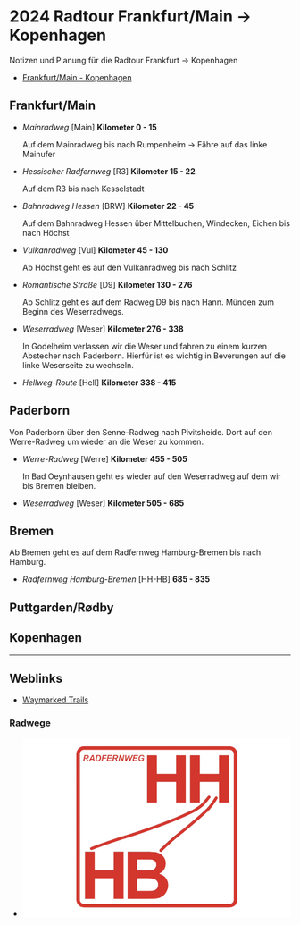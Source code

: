[modeline]: # ( vim: set fenc=utf-8 filetype=markdown ts=3 sts=3 sw=3 expandtab: )
# 2024 Radtour Frankfurt/Main -> Kopenhagen

Notizen und Planung für die Radtour Frankfurt -> Kopenhagen

- [Frankfurt/Main - Kopenhagen](https://bkrtr.de/2cOzM)

## Frankfurt/Main

- *Mainradweg* [Main] __Kilometer 0 - 15__

   Auf dem Mainradweg bis nach Rumpenheim -> Fähre auf das linke Mainufer

- *Hessischer Radfernweg* [R3] __Kilometer 15 - 22__
   
   Auf dem R3 bis nach Kesselstadt

- *Bahnradweg Hessen* [BRW] __Kilometer 22 - 45__
   
   Auf dem Bahnradweg Hessen über Mittelbuchen, Windecken, Eichen bis nach Höchst

- *Vulkanradweg* [Vul] __Kilometer 45 - 130__
   
   Ab Höchst geht es auf den Vulkanradweg bis nach Schlitz

- *Romantische Straße* [D9] __Kilometer 130 - 276__
   
   Ab Schlitz geht es auf dem Radweg D9 bis nach Hann. Münden zum Beginn des Weserradwegs.

- *Weserradweg* [Weser] __Kilometer 276 - 338__
   
   In Godelheim verlassen wir die Weser und fahren zu einem kurzen Abstecher nach Paderborn.
   Hierfür ist es wichtig in Beverungen auf die linke Weserseite zu wechseln.

- *Hellweg-Route* [Hell] __Kilometer 338 - 415__

## Paderborn
   
   Von Paderborn über den Senne-Radweg nach Pivitsheide. Dort auf den Werre-Radweg um wieder an die Weser zu kommen. 

- *Werre-Radweg* [Werre] __Kilometer 455 - 505__

   In Bad Oeynhausen geht es wieder auf den Weserradweg auf dem wir bis Bremen bleiben.

- *Weserradweg* [Weser] __Kilometer 505 - 685__ 

## Bremen

   Ab Bremen geht es auf dem Radfernweg Hamburg-Bremen bis nach Hamburg.

- *Radfernweg Hamburg-Bremen* [HH-HB] __685 - 835__ 


## Puttgarden/Rødby

## Kopenhagen

---

## Weblinks

- [Waymarked Trails](https://cycling.waymarkedtrails.org/#)

### Radwege

- [![Radfernweg Hamburg-Bremen](Radwege/Radfernweg-HH-HB.png)](https://www.nordwaerts.de/aktiv-entspannt/radfahren/radfernweg-hamburg-bremen/ "Radfernweg Hamburg-Bremen")
